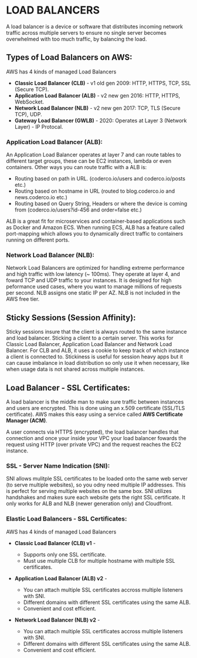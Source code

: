 # **LOAD BALANCERS**
A load balancer is a device or software that distributes incoming network traffic across multiple servers to ensure no single server becomes overwhelmed with too much traffic, by balancing the load.

## **Types of Load Balancers on AWS**:
AWS has 4 kinds of managed Load Balancers
- **Classic Load Balancer (CLB)** - v1 old gen 2009: HTTP, HTTPS, TCP, SSL (Secure TCP). 
- **Application Load Balancer (ALB)** - v2 new gen 2016: HTTP, HTTPS, WebSocket.
- **Network Load Balancer (NLB)** - v2 new gen 2017: TCP, TLS (Secure TCP), UDP.
- **Gateway Load Balancer (GWLB)** - 2020: Operates at Layer 3 (Network Layer) - IP Protocal.

### **Application Load Balancer (ALB)**:
An Application Load Balancer operates at layer 7 and can route tables to different target groups, these can be EC2 instances, lambda or even containers. 
Other ways you can route traffic with a ALB is:
- Routing based on path in URL. (coderco.io/users and coderco.io/posts etc.)
- Routing based on hostname in URL (routed to blog.coderco.io and news.coderco.io etc.)
- Routing based on Query String, Headers or where the device is coming from (coderco.io/users?id-456 and order=false etc.)

ALB is a great fit for microservices and container-based applications such as Docker and Amazon ECS. When running ECS, ALB has a feature called port-mapping which allows you to dynamically direct traffic to containers running on different ports.

### **Network Load Balancer (NLB)**:
Network Load Balancers are optimized for handling extreme performance and high traffic with low latency (~ 100ms). They operate at layer 4, and foward TCP and UDP traffic to your instances. It is designed for high peformance used cases, where you want to manage millions of requests per second. NLB assigns one static IP per AZ. NLB is not included in the AWS free tier.

## **Sticky Sessions (Session Affinity)**:
Sticky sessions insure that the client is always routed to the same instance and load balancer. Sticking a client to a certain server. This works for Classic Load Balancer, Application Load Balancer and Network Load Balancer. For CLB and ALB, it uses a cookie to keep track of which instance a client is connected to. Stickiness is useful for session heavy apps but it can cause imbalance in load distribution so only use it when necessary, like when usage data is not shared across multiple instances.

## **Load Balancer - SSL Certificates**:
A load balancer is the middle man to make sure traffic between instances and users are encrypted. This is done using an x.509 certificate (SSL/TLS certificate). AWS makes this easy using a service called **AWS Certificate Manager (ACM)**.

A user connects via HTTPS (encrypted), the load balancer handles that connection and once your inside your VPC your load balancer fowards the request using HTTP (over private VPC) and the request reaches the EC2 instance.

### **SSL - Server Name Indication (SNI)**:
SNI allows mulitple SSL certificates to be loaded onto the same web server (to serve multiple websites), so you odny need multiple IP addresses. This is perfect for serving multiple websites on the same box. SNI utilizes handshakes and makes sure each website gets the right SSL certificate. It only works for ALB and NLB (newer generation only) and Cloudfront.

### **Elastic Load Balancers - SSL Certificates**:
AWS has 4 kinds of managed Load Balancers
- **Classic Load Balancer (CLB) v1** - 
  + Supports only one SSL certificate.
  + Must use multiple CLB for multiple hostname with multiple SSL certificates.
  
- **Application Load Balancer (ALB) v2** - 
  + You can attach multiple SSL certificates accross multiple listeners with SNI. 
  + Different domains with different SSL certificates using the same ALB. 
  + Convenient and cost efficient.

- **Network Load Balancer (NLB) v2** - 
  + You can attach multiple SSL certificates accross multiple listeners with SNI. 
  + Different domains with different SSL certificates using the same ALB. 
  + Convenient and cost efficient.
